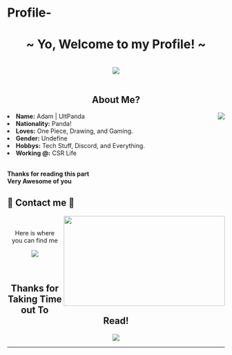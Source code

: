 # Profile-
<body>
<h1 align="center">~ Yo, Welcome to my Profile! ~</h1>
<br>
<div align="center">
<img src="https://data.whicdn.com/images/273842710/original.gif">
</div>
<br>
<div>
<h2 align="center"> About Me? </h2>
<img src="https://i.pinimg.com/originals/27/07/e1/2707e14a086de7adc329e1e7a745d321.gif" align="right">
<li>
<b>Name:</b> Adam | UltPanda</li>
<li>
<b>Nationality:</b> Panda!
</li>
<li>
<b>Loves:</b> One Piece, Drawing, and Gaming.
</li>
<li>
<b>Gender:</b> Undefine
</li>
<li>
<b>Hobbys:</b> Tech Stuff, Discord, and Everything.
</li>
<li>
<b>Working @:</b> CSR Life
</li>
<br>
<p><b>     Thanks for reading this part<br>
                  Very Awesome of you</b></p>
</div>
<div>
<h2>           📝 Contact me 📝</h2>
<img src="https://www.picgifs.com/gifs/anime/monkey-d-luffy/monkey-SEjyvU.gif" align="right" width="373.5px" height="208.5px">
<br>
<p align="center">Here is where <br>
you can find me</p>
<p align="center"><a href="http://Opcdiscord.com/Community" target="_blank"><img src="https://img.shields.io/badge/OnePieceCommunity%20-%237289DA.svg?&style=for-the-badge&logo=discord&logoColor=white"/></a></p>
</div>
<br>
<div align="center"><p>
</div>
<div>
<h2 align="center">Thanks for Taking Time out To Read!</h2>
<div align="center">
<img src="https://i.stack.imgur.com/KaTag.png">
</div>
<hr>
</div>
</div>
</body>
